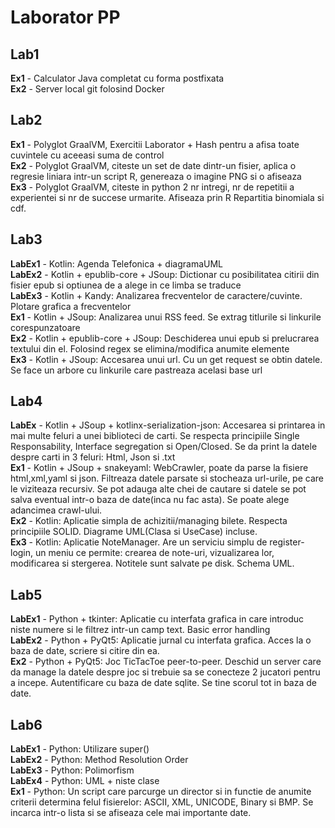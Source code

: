 # Laborator PP

## Lab1
**Ex1** - Calculator Java completat cu forma postfixata<br>
**Ex2** - Server local git folosind Docker<br>

## Lab2
**Ex1** - Polyglot GraalVM, Exercitii Laborator + Hash pentru a afisa toate cuvintele cu aceeasi suma de control<br>
**Ex2** - Polyglot GraalVM, citeste un set de date dintr-un fisier, aplica o regresie liniara intr-un script R, genereaza o imagine PNG si o afiseaza<br>
**Ex3** - Polyglot GraalVM, citeste in python 2 nr intregi, nr de repetitii a experientei si nr de succese urmarite. Afiseaza prin R Repartitia binomiala si cdf.<br>  

## Lab3
**LabEx1** - Kotlin: Agenda Telefonica + diagramaUML<br>
**LabEx2** - Kotlin + epublib-core + JSoup: Dictionar cu posibilitatea citirii din fisier epub si optiunea de a alege in ce limba se traduce<br>
**LabEx3** - Kotlin + Kandy: Analizarea frecventelor de caractere/cuvinte. Plotare grafica a frecventelor<br>
**Ex1** - Kotlin + JSoup: Analizarea unui RSS feed. Se extrag titlurile si linkurile corespunzatoare<br>
**Ex2** - Kotlin + epublib-core + JSoup: Deschiderea unui epub si prelucrarea textului din el. Folosind regex se elimina/modifica anumite elemente<br> 
**Ex3** - Kotlin + JSoup: Accesarea unui url. Cu un get request se obtin datele. Se face un arbore cu linkurile care pastreaza acelasi base url<br>

## Lab4
**LabEx** - Kotlin + JSoup + kotlinx-serialization-json: Accesarea si printarea in mai multe feluri a unei biblioteci de carti. Se respecta principiile Single Responsability, Interface segregation si Open/Closed. Se da print la datele despre carti in 3 feluri: Html, Json si .txt<br>
**Ex1** - Kotlin + JSoup + snakeyaml: WebCrawler, poate da parse la fisiere html,xml,yaml si json. Filtreaza datele parsate si stocheaza url-urile, pe care le viziteaza recursiv. Se pot adauga alte chei de cautare si datele se pot salva eventual intr-o baza de date(inca nu fac asta). Se poate alege adancimea crawl-ului.<br> 
**Ex2** - Kotlin: Aplicatie simpla de achizitii/managing bilete. Respecta principiile SOLID. Diagrame UML(Clasa si UseCase) incluse.<br> 
**Ex3** - Kotlin: Aplicatie NoteManager. Are un serviciu simplu de register-login, un meniu ce permite: crearea de note-uri, vizualizarea lor, modificarea si stergerea. Notitele sunt salvate pe disk. Schema UML.<br>

## Lab5
**LabEx1** - Python + tkinter: Aplicatie cu interfata grafica in care introduc niste numere si le filtrez intr-un camp text. Basic error handling<br>
**LabEx2** - Python + PyQt5: Aplicatie jurnal cu interfata grafica. Acces la o baza de date, scriere si citire din ea.<br>
**Ex2** - Python + PyQt5: Joc TicTacToe peer-to-peer. Deschid un server care da manage la datele despre joc si trebuie sa se conecteze 2 jucatori pentru a incepe. Autentificare cu baza de date sqlite. Se tine scorul tot in baza de date.<br>

## Lab6
**LabEx1** - Python: Utilizare super()<br>
**LabEx2** - Python: Method Resolution Order<br>
**LabEx3** - Python: Polimorfism<br>
**LabEx4** - Python: UML + niste clase<br>
**Ex1** - Python: Un script care parcurge un director si in functie de anumite criterii determina felul fisierelor: ASCII, XML, UNICODE, Binary si BMP. Se incarca intr-o lista si se afiseaza cele mai importante date.<br>

